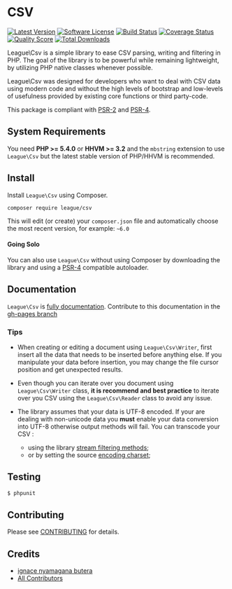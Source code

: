 CSV
==========

[![Latest Version](https://img.shields.io/github/release/thephpleague/csv.svg?style=flat-square)](https://github.com/thephpleague/csv/releases)
[![Software License](https://img.shields.io/badge/license-MIT-brightgreen.svg?style=flat-square)](LICENSE.md)
[![Build Status](https://img.shields.io/travis/thephpleague/csv/master.svg?style=flat-square)](https://travis-ci.org/thephpleague/csv)
[![Coverage Status](https://img.shields.io/scrutinizer/coverage/g/thephpleague/csv.svg?style=flat-square)](https://scrutinizer-ci.com/g/thephpleague/csv/code-structure)
[![Quality Score](https://img.shields.io/scrutinizer/g/thephpleague/csv.svg?style=flat-square)](https://scrutinizer-ci.com/g/thephpleague/csv)
[![Total Downloads](https://img.shields.io/packagist/dt/league/csv.svg?style=flat-square)](https://packagist.org/packages/league/csv)

League\Csv is a simple library to ease CSV parsing, writing and filtering in
PHP. The goal of the library is to be powerful while remaining lightweight,
by utilizing PHP native classes whenever possible.

League\Csv was designed for developers who want to deal with CSV data using
modern code and without the high levels of bootstrap and low-levels of
usefulness provided by existing core functions or third party-code.

This package is compliant with [PSR-2] and [PSR-4].

[PSR-2]: https://github.com/php-fig/fig-standards/blob/master/accepted/PSR-2-coding-style-guide.md
[PSR-4]: https://github.com/php-fig/fig-standards/blob/master/accepted/PSR-4-autoloader.md


System Requirements
-------

You need **PHP >= 5.4.0** or **HHVM >= 3.2** and the `mbstring` extension to use `League\Csv` but the latest stable version of PHP/HHVM is recommended.

Install
-------

Install `League\Csv` using Composer.

```
composer require league/csv
```

This will edit (or create) your `composer.json` file and automatically choose the most recent version, for example: `~6.0`

#### Going Solo

You can also use `League\Csv` without using Composer by downloading the library and using a [PSR-4](http://www.php-fig.org/psr/psr-4/) compatible autoloader.


Documentation
-------------

`League\Csv` is [fully documentation](http://csv.thephpleague.com). Contribute to this documentation in the [gh-pages branch](https://github.com/thephpleague/csv/tree/gh-pages)

### Tips

* When creating or editing a document using `League\Csv\Writer`, first insert all the data that needs to be inserted before anything else. If you manipulate your data before insertion, you may change the file cursor position and get unexpected results.

* Even though you can iterate over you document using `League\Csv\Writer` class, **it is recommend and best practice** to iterate over you CSV using the `League\Csv\Reader` class to avoid any issue.

* The library assumes that your data is UTF-8 encoded. If your are dealing with non-unicode data you **must** enable your data conversion into UTF-8 otherwise output methods will fail. You can transcode your CSV :
    * using the library [stream filtering methods](http://csv.thephpleague.com/filtering);
    * or by setting the source [encoding charset](http://csv.thephpleague.com/overview);

Testing
-------

``` bash
$ phpunit
```

Contributing
-------

Please see [CONTRIBUTING](CONTRIBUTING.md) for details.

Credits
-------

- [ignace nyamagana butera](https://github.com/nyamsprod)
- [All Contributors](https://github.com/thephpleague/csv/graphs/contributors)
